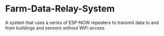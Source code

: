# Farm-Data-Relay-System
A system that uses a series of ESP-NOW repeaters to transmit data to and from buildings and sensors without WiFi access.
